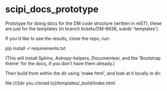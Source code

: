 # scipi_docs_prototype

Prototype for doing docs for the DM code structure (written in reST), these are just for the templates (in branch tickets/DM-8636, subdir 'templates')

If you'd like to see the results, clone the repo, run:

 pip install -r requirements.txt

(This will install Sphinx, Astropy-helpers, Documenteer, and the 'Bootstrap theme' for the docs, if you don't have them already.)

Then build from within the dir using 'make html', and look at it locally in dir: 

   file:///[dir you cloned to]/templates/_build/index.html
